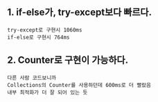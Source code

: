 ## 1. if-else가, try-except보다 빠르다.
    try-except로 구현시 1060ms
    if-else로 구현시 764ms

## 2. Counter로 구현이 가능하다.
    다른 사람 코드보니까
    Collections의 Counter를 사용하던데 600ms로 더 빨랐음
    내부 최적화가 더 잘 되어 있는 듯